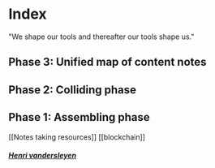 # Index

"We shape our tools and thereafter our tools shape us."

## Phase 3: Unified map of content notes 

## Phase 2: Colliding phase

## Phase 1: Assembling phase
  [[Notes taking resources]] 
  [[blockchain]]
##### [Henri vandersleyen](https://github.com/Vanderscycle)
